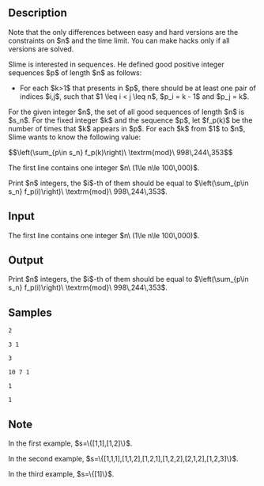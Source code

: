 ## Description

<div><p><span class="tex-font-style-bf">Note that the only differences between easy and hard versions are the constraints on $n$ and the time limit. You can make hacks only if all versions are solved.</span></p><p>Slime is interested in sequences. He defined <span class="tex-font-style-bf">good</span> positive integer sequences $p$ of length $n$ as follows:</p><ul><li> For each $k&gt;1$ that presents in $p$, there should be at least one pair of indices $i,j$, such that $1 \leq i &lt; j \leq n$, $p_i = k - 1$ and $p_j = k$.</li></ul><p>For the given integer $n$, the set of all good sequences of length $n$ is $s_n$. For the fixed integer $k$ and the sequence $p$, let $f_p(k)$ be the number of times that $k$ appears in $p$. For each $k$ from $1$ to $n$, Slime wants to know the following value:</p><p>$$\left(\sum_{p\in s_n} f_p(k)\right)\ \textrm{mod}\ 998\,244\,353$$</p></div><div class="input-specification"><p>The first line contains one integer $n\ (1\le n\le 100\,000)$.</p></div><div class="output-specification"><p>Print $n$ integers, the $i$-th of them should be equal to $\left(\sum_{p\in s_n} f_p(i)\right)\ \textrm{mod}\ 998\,244\,353$.</p></div>

## Input

<p>The first line contains one integer $n\ (1\le n\le 100\,000)$.</p>

## Output

<p>Print $n$ integers, the $i$-th of them should be equal to $\left(\sum_{p\in s_n} f_p(i)\right)\ \textrm{mod}\ 998\,244\,353$.</p>

## Samples

```input1
2
```

```output1
3 1
```






```input2
3
```

```output2
10 7 1
```






```input3
1
```

```output3
1
```




## Note

<p>In the first example, $s=\{[1,1],[1,2]\}$.</p><p>In the second example, $s=\{[1,1,1],[1,1,2],[1,2,1],[1,2,2],[2,1,2],[1,2,3]\}$.</p><p>In the third example, $s=\{[1]\}$.</p>

